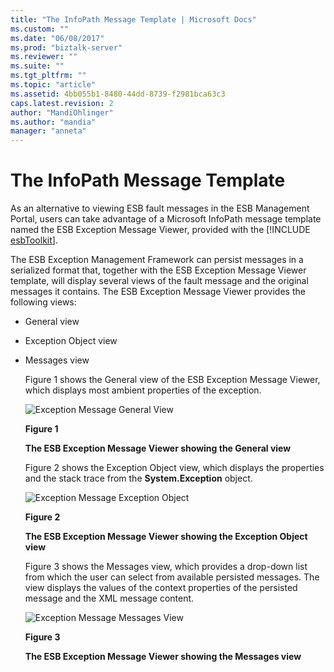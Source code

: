 ```yaml
---
title: "The InfoPath Message Template | Microsoft Docs"
ms.custom: ""
ms.date: "06/08/2017"
ms.prod: "biztalk-server"
ms.reviewer: ""
ms.suite: ""
ms.tgt_pltfrm: ""
ms.topic: "article"
ms.assetid: 4bb055b1-8480-44dd-8739-f2981bca63c3
caps.latest.revision: 2
author: "MandiOhlinger"
ms.author: "mandia"
manager: "anneta"
---
```

# The InfoPath Message Template
As an alternative to viewing ESB fault messages in the ESB Management Portal, users can take advantage of a Microsoft InfoPath message template named the ESB Exception Message Viewer, provided with the [!INCLUDE [esbToolkit](../includes/esbtoolkit-md.md)].  
  
 The ESB Exception Management Framework can persist messages in a serialized format that, together with the ESB Exception Message Viewer template, will display several views of the fault message and the original messages it contains. The ESB Exception Message Viewer provides the following views:  
  
- General view  
  
- Exception Object view  
  
- Messages view  
  
  Figure 1 shows the General view of the ESB Exception Message Viewer, which displays most ambient properties of the exception.  
  
  ![Exception Message General View](../esb-toolkit/media/ch4-exceptionmessagegeneralview.gif "Ch4-ExceptionMessageGeneralView")  
  
  **Figure 1**  
  
  **The ESB Exception Message Viewer showing the General view**  
  
  Figure 2 shows the Exception Object view, which displays the properties and the stack trace from the **System.Exception** object.  
  
  ![Exception Message Exception Object](../esb-toolkit/media/ch4-exceptionmessageexceptionobject.gif "Ch4-ExceptionMessageExceptionObject")  
  
  **Figure 2**  
  
  **The ESB Exception Message Viewer showing the Exception Object view**  
  
  Figure 3 shows the Messages view, which provides a drop-down list from which the user can select from available persisted messages. The view displays the values of the context properties of the persisted message and the XML message content.  
  
  ![Exception Message Messages View](../esb-toolkit/media/ch4-exceptionmessagemessagesview.gif "Ch4-ExceptionMessageMessagesView")  
  
  **Figure 3**  
  
  **The ESB Exception Message Viewer showing the Messages view**